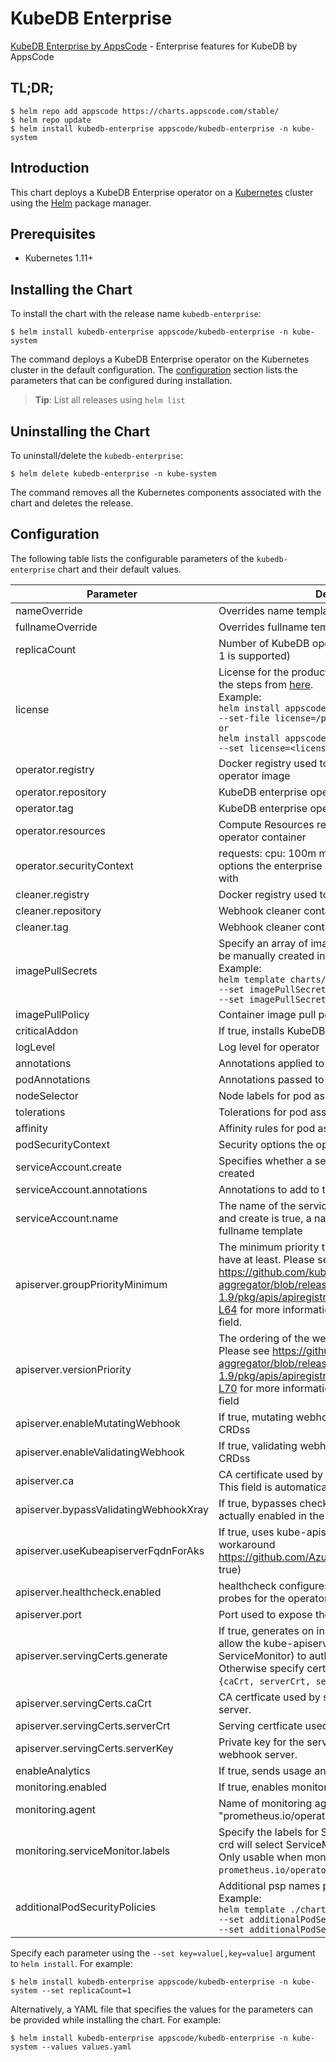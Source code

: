 # KubeDB Enterprise

[KubeDB Enterprise by AppsCode](https://github.com/kubedb) - Enterprise features for KubeDB by AppsCode

## TL;DR;

```console
$ helm repo add appscode https://charts.appscode.com/stable/
$ helm repo update
$ helm install kubedb-enterprise appscode/kubedb-enterprise -n kube-system
```

## Introduction

This chart deploys a KubeDB Enterprise operator on a [Kubernetes](http://kubernetes.io) cluster using the [Helm](https://helm.sh) package manager.

## Prerequisites

- Kubernetes 1.11+

## Installing the Chart

To install the chart with the release name `kubedb-enterprise`:

```console
$ helm install kubedb-enterprise appscode/kubedb-enterprise -n kube-system
```

The command deploys a KubeDB Enterprise operator on the Kubernetes cluster in the default configuration. The [configuration](#configuration) section lists the parameters that can be configured during installation.

> **Tip**: List all releases using `helm list`

## Uninstalling the Chart

To uninstall/delete the `kubedb-enterprise`:

```console
$ helm delete kubedb-enterprise -n kube-system
```

The command removes all the Kubernetes components associated with the chart and deletes the release.

## Configuration

The following table lists the configurable parameters of the `kubedb-enterprise` chart and their default values.

|               Parameter               |                                                                                                                                                                                 Description                                                                                                                                                                                  |                                Default                                |
|---------------------------------------|------------------------------------------------------------------------------------------------------------------------------------------------------------------------------------------------------------------------------------------------------------------------------------------------------------------------------------------------------------------------------|-----------------------------------------------------------------------|
| nameOverride                          | Overrides name template                                                                                                                                                                                                                                                                                                                                                      | `""`                                                                  |
| fullnameOverride                      | Overrides fullname template                                                                                                                                                                                                                                                                                                                                                  | `""`                                                                  |
| replicaCount                          | Number of KubeDB operator replicas to create (only 1 is supported)                                                                                                                                                                                                                                                                                                           | `1`                                                                   |
| license                               | License for the product. Get a license by following the steps from [here](https://stash.run/docs/latest/setup/install/enterprise#get-a-trial-license). <br> Example: <br> `helm install appscode/kubedb-enterprise \` <br> `--set-file license=/path/to/license/file` <br> `or` <br> `helm install appscode/kubedb-enterprise \` <br> `--set license=<license file content>` | `""`                                                                  |
| operator.registry                     | Docker registry used to pull KubeDB enterprise operator image                                                                                                                                                                                                                                                                                                                | `kubedb`                                                              |
| operator.repository                   | KubeDB enterprise operator container image                                                                                                                                                                                                                                                                                                                                   | `kubedb-enterprise`                                                   |
| operator.tag                          | KubeDB enterprise operator container image tag                                                                                                                                                                                                                                                                                                                               | `v0.3.1`                                                              |
| operator.resources                    | Compute Resources required by the enterprise operator container                                                                                                                                                                                                                                                                                                              | `{}`                                                                  |
| operator.securityContext              | requests: cpu: 100m memory: 128Mi Security options the enterprise operator container should run with                                                                                                                                                                                                                                                                         | `{}`                                                                  |
| cleaner.registry                      | Docker registry used to pull Webhook cleaner image                                                                                                                                                                                                                                                                                                                           | `appscode`                                                            |
| cleaner.repository                    | Webhook cleaner container image                                                                                                                                                                                                                                                                                                                                              | `kubectl`                                                             |
| cleaner.tag                           | Webhook cleaner container image tag                                                                                                                                                                                                                                                                                                                                          | `v1.16`                                                               |
| imagePullSecrets                      | Specify an array of imagePullSecrets. Secrets must be manually created in the namespace. <br> Example: <br> `helm template charts/kubedb-enterprise \` <br> `--set imagePullSecrets[0].name=sec0 \` <br> `--set imagePullSecrets[1].name=sec1`                                                                                                                               | `[]`                                                                  |
| imagePullPolicy                       | Container image pull policy                                                                                                                                                                                                                                                                                                                                                  | `IfNotPresent`                                                        |
| criticalAddon                         | If true, installs KubeDB operator as critical addon                                                                                                                                                                                                                                                                                                                          | `false`                                                               |
| logLevel                              | Log level for operator                                                                                                                                                                                                                                                                                                                                                       | `3`                                                                   |
| annotations                           | Annotations applied to operator deployment                                                                                                                                                                                                                                                                                                                                   | `{}`                                                                  |
| podAnnotations                        | Annotations passed to operator pod(s).                                                                                                                                                                                                                                                                                                                                       | `{}`                                                                  |
| nodeSelector                          | Node labels for pod assignment                                                                                                                                                                                                                                                                                                                                               | `{"beta.kubernetes.io/arch":"amd64","beta.kubernetes.io/os":"linux"}` |
| tolerations                           | Tolerations for pod assignment                                                                                                                                                                                                                                                                                                                                               | `[]`                                                                  |
| affinity                              | Affinity rules for pod assignment                                                                                                                                                                                                                                                                                                                                            | `{}`                                                                  |
| podSecurityContext                    | Security options the operator pod should run with.                                                                                                                                                                                                                                                                                                                           | `{}`                                                                  |
| serviceAccount.create                 | Specifies whether a service account should be created                                                                                                                                                                                                                                                                                                                        | `true`                                                                |
| serviceAccount.annotations            | Annotations to add to the service account                                                                                                                                                                                                                                                                                                                                    | `{}`                                                                  |
| serviceAccount.name                   | The name of the service account to use. If not set and create is true, a name is generated using the fullname template                                                                                                                                                                                                                                                       | ``                                                                    |
| apiserver.groupPriorityMinimum        | The minimum priority the webhook api group should have at least. Please see https://github.com/kubernetes/kube-aggregator/blob/release-1.9/pkg/apis/apiregistration/v1beta1/types.go#L58-L64 for more information on proper values of this field.                                                                                                                            | `10000`                                                               |
| apiserver.versionPriority             | The ordering of the webhook api inside of the group. Please see https://github.com/kubernetes/kube-aggregator/blob/release-1.9/pkg/apis/apiregistration/v1beta1/types.go#L66-L70 for more information on proper values of this field                                                                                                                                         | `15`                                                                  |
| apiserver.enableMutatingWebhook       | If true, mutating webhook is configured for KubeDB CRDss                                                                                                                                                                                                                                                                                                                     | `false`                                                               |
| apiserver.enableValidatingWebhook     | If true, validating webhook is configured for KubeDB CRDss                                                                                                                                                                                                                                                                                                                   | `true`                                                                |
| apiserver.ca                          | CA certificate used by the Kubernetes api server. This field is automatically assigned by the operator.                                                                                                                                                                                                                                                                      | `not-ca-cert`                                                         |
| apiserver.bypassValidatingWebhookXray | If true, bypasses checks that validating webhook is actually enabled in the Kubernetes cluster.                                                                                                                                                                                                                                                                              | `false`                                                               |
| apiserver.useKubeapiserverFqdnForAks  | If true, uses kube-apiserver FQDN for AKS cluster to workaround https://github.com/Azure/AKS/issues/522 (default true)                                                                                                                                                                                                                                                       | `true`                                                                |
| apiserver.healthcheck.enabled         | healthcheck configures the readiness and liveliness probes for the operator pod.                                                                                                                                                                                                                                                                                             | `false`                                                               |
| apiserver.port                        | Port used to expose the operator apiserver                                                                                                                                                                                                                                                                                                                                   | `8443`                                                                |
| apiserver.servingCerts.generate       | If true, generates on install/upgrade the certs that allow the kube-apiserver (and potentially ServiceMonitor) to authenticate operators pods. Otherwise specify certs in `apiserver.servingCerts.{caCrt, serverCrt, serverKey}`.                                                                                                                                            | `true`                                                                |
| apiserver.servingCerts.caCrt          | CA certficate used by serving certificate of webhook server.                                                                                                                                                                                                                                                                                                                 | `""`                                                                  |
| apiserver.servingCerts.serverCrt      | Serving certficate used by webhook server.                                                                                                                                                                                                                                                                                                                                   | `""`                                                                  |
| apiserver.servingCerts.serverKey      | Private key for the serving certificate used by webhook server.                                                                                                                                                                                                                                                                                                              | `""`                                                                  |
| enableAnalytics                       | If true, sends usage analytics                                                                                                                                                                                                                                                                                                                                               | `true`                                                                |
| monitoring.enabled                    | If true, enables monitoring KubeDB operator                                                                                                                                                                                                                                                                                                                                  | `false`                                                               |
| monitoring.agent                      | Name of monitoring agent (either "prometheus.io/operator" or "prometheus.io/builtin")                                                                                                                                                                                                                                                                                        | `"none"`                                                              |
| monitoring.serviceMonitor.labels      | Specify the labels for ServiceMonitor. Prometheus crd will select ServiceMonitor using these labels. Only usable when monitoring agent is `prometheus.io/operator`.                                                                                                                                                                                                          | `{}`                                                                  |
| additionalPodSecurityPolicies         | Additional psp names passed to operator <br> Example: <br> `helm template ./chart/kubedb-enterprise \` <br> `--set additionalPodSecurityPolicies[0]=abc \` <br> `--set additionalPodSecurityPolicies[1]=xyz`                                                                                                                                                                 | `[]`                                                                  |


Specify each parameter using the `--set key=value[,key=value]` argument to `helm install`. For example:

```console
$ helm install kubedb-enterprise appscode/kubedb-enterprise -n kube-system --set replicaCount=1
```

Alternatively, a YAML file that specifies the values for the parameters can be provided while
installing the chart. For example:

```console
$ helm install kubedb-enterprise appscode/kubedb-enterprise -n kube-system --values values.yaml
```

